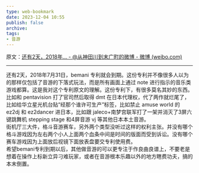```yaml
---
type: web-bookmark
date: 2023-12-04 10:55
publish: false
archive: 
tags:
- 音游
---
```

原文：[还有2天，2018年... - @从神田川到末广町的微博 - 微博 (weibo.com)](https://weibo.com/2840087317/Gs62ymY6c)

---

还有2天，2018年7月31日，bemani 专利就会到期。这份专利并不像很多人以为的那样仅包括了音游的下落式玩法，而是所有画面上通过 note 进行指示的音乐类游戏都算。这是我对这个专利原文的理解。这份专利下，有很多莫名其妙的东西。比如和 pentavision 打了官司然后取得 dmt 在日本代理权，代了两作就烂尾了，比如给华立星光机台贴“经那个谁许可生产”标签，比如禁止 amuse world 的 ez2dj 和 ez2dancer 进日本，比如跟 jaleco+南梦宫联军打了一架并消灭了3屏六键跳舞机 stepping stage 和4屏音游 vj 等其他日本本土音游。  
街机厅三大件，格斗音游赛车，另外两个类型没听过这样的权利主张。并没有哪个格斗游戏因为左右两个小人上面两个血条中间是时间的版面而受到诉讼。没有哪个赛车游戏因为上面放后视镜下面放表盘要交专利使用费。  
希望bemani专利到期以后，其他做音游的可以更专注于作良曲良谱上，不要老是想着在操作上标新立异刁难玩家，或者在音游根本乐趣以外的地方瞎费功夫，搞的本末倒置。
